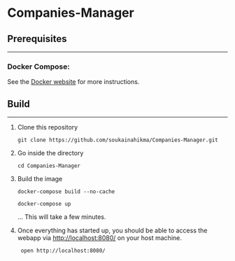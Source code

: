 # Companies-Manager

## Prerequisites
-----

### Docker Compose:

See the [Docker website](https://docs.docker.com/compose/install/) for more instructions.

## Build
-----

1. Clone this repository

    ```
    git clone https://github.com/soukainahikma/Companies-Manager.git
    ```
3. Go inside the directory
    ```
    cd Companies-Manager
    ```

4. Build the image

    ```
    docker-compose build --no-cache
    ```

    ```
    docker-compose up
    ```
   ... This will take a few minutes.

6. Once everything has started up, you should be able to access the webapp via [http://localhost:8080/](http://localhost:8080/) on your host machine.

        open http://localhost:8080/

